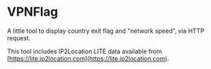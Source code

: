 # VPNFlag

A little tool to display country exit flag and "network speed", via HTTP request.

This tool includes IP2Location LITE data available from [https://lite.ip2location.com](https://lite.ip2location.com).
